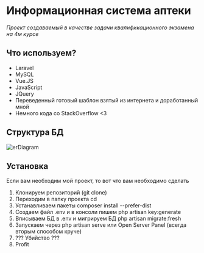 # Информационная система аптеки
*Проект создаваемый в качестве задачи квалификационного экзамена на 4м курсе*

## Что используем?
- Laravel
- MySQL
- Vue.JS
- JavaScript
- JQuery
- Переведенный готовый шаблон взятый из интернета и доработанный мной
- Немного кода со StackOverflow <3

## Структура БД
![erDiagram](https://i.imgur.com/lVlYTdj.png)

## Установка
Если вам необходим мой проект, то вот что вам необходимо сделать

1. Клонируем репозиторий (git clone)
2. Переходим в папку проекта cd
3. Устанавливаем пакеты composer install --prefer-dist
4. Создаем файл .env и в консоли пишем php artisan key:generate
5. Вписываем БД в .env и мигрируем БД php artisan migrate:fresh
6. Запускаем через php artisan serve или Open Server Panel (всегда вторым способом круче)
7. ??? Убийство ???
8. Profit
